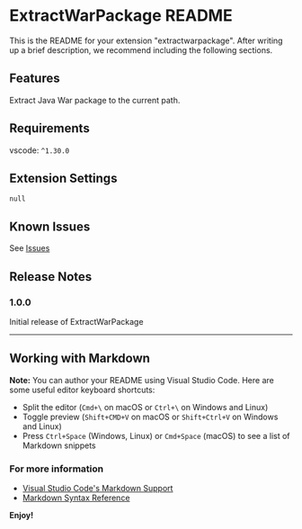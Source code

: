 # ExtractWarPackage README

This is the README for your extension "extractwarpackage". After writing up a brief description, we recommend including the following sections.

## Features

Extract Java War package to the current path.

## Requirements

vscode: `^1.30.0`

## Extension Settings

`null`

## Known Issues

See [Issues](https://github.com/NENightElves/ExtractWarPackage/issues)

## Release Notes

### 1.0.0

Initial release of ExtractWarPackage

---

## Working with Markdown

**Note:** You can author your README using Visual Studio Code.  Here are some useful editor keyboard shortcuts:

* Split the editor (`Cmd+\` on macOS or `Ctrl+\` on Windows and Linux)
* Toggle preview (`Shift+CMD+V` on macOS or `Shift+Ctrl+V` on Windows and Linux)
* Press `Ctrl+Space` (Windows, Linux) or `Cmd+Space` (macOS) to see a list of Markdown snippets

### For more information

* [Visual Studio Code's Markdown Support](http://code.visualstudio.com/docs/languages/markdown)
* [Markdown Syntax Reference](https://help.github.com/articles/markdown-basics/)

**Enjoy!**
